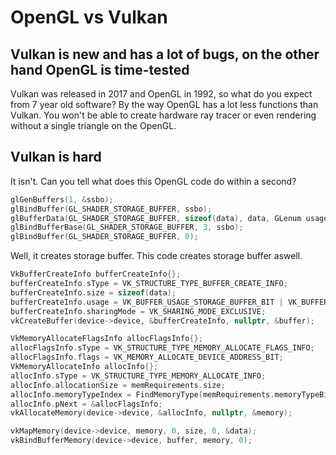 # OpenGL vs Vulkan
## Vulkan is new and has a lot of bugs, on the other hand OpenGL is time-tested

Vulkan was released in 2017 and OpenGL in 1992, so what do you expect from 7 year old software? By the way OpenGL has a lot less functions than Vulkan. You won't be able to create hardware ray tracer or even rendering without a single triangle on the OpenGL.

## Vulkan is hard

It isn't. Can you tell what does this OpenGL code do within a second?

```cpp
glGenBuffers(1, &ssbo);
glBindBuffer(GL_SHADER_STORAGE_BUFFER, ssbo);
glBufferData(GL_SHADER_STORAGE_BUFFER, sizeof(data), data​, GLenum usage);
glBindBufferBase(GL_SHADER_STORAGE_BUFFER, 3, ssbo);
glBindBuffer(GL_SHADER_STORAGE_BUFFER, 0);
```

Well, it creates storage buffer. This code creates storage buffer aswell.

```cpp
VkBufferCreateInfo bufferCreateInfo{};
bufferCreateInfo.sType = VK_STRUCTURE_TYPE_BUFFER_CREATE_INFO;
bufferCreateInfo.size = sizeof(data);
bufferCreateInfo.usage = VK_BUFFER_USAGE_STORAGE_BUFFER_BIT | VK_BUFFER_USAGE_SHADER_DEVICE_ADDRESS_BIT;
bufferCreateInfo.sharingMode = VK_SHARING_MODE_EXCLUSIVE;
vkCreateBuffer(device->device, &bufferCreateInfo, nullptr, &buffer);

VkMemoryAllocateFlagsInfo allocFlagsInfo{};
allocFlagsInfo.sType = VK_STRUCTURE_TYPE_MEMORY_ALLOCATE_FLAGS_INFO;
allocFlagsInfo.flags = VK_MEMORY_ALLOCATE_DEVICE_ADDRESS_BIT;
VkMemoryAllocateInfo allocInfo{};
allocInfo.sType = VK_STRUCTURE_TYPE_MEMORY_ALLOCATE_INFO;
allocInfo.allocationSize = memRequirements.size;
allocInfo.memoryTypeIndex = FindMemoryType(memRequirements.memoryTypeBits, VK_MEMORY_PROPERTY_HOST_VISIBLE_BIT | VK_MEMORY_PROPERTY_HOST_COHERENT_BIT);
allocInfo.pNext = &allocFlagsInfo;
vkAllocateMemory(device->device, &allocInfo, nullptr, &memory);

vkMapMemory(device->device, memory, 0, size, 0, &data);
vkBindBufferMemory(device->device, buffer, memory, 0);
```
